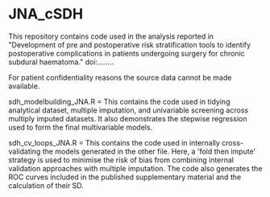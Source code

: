 # JNA_cSDH

This repository contains code used in the analysis reported in "Development of pre and postoperative risk stratification tools to identify postoperative complications in patients undergoing surgery for chronic subdural haematoma." doi:........

For patient confidentiality reasons the source data cannot be made available.

sdh_modelbuilding_JNA.R = This contains the code used in tidying analytical dataset, multiple imputation, and univariable screening across multiply imputed datasets.  It also demonstrates the stepwise regression used to form the final multivariable models.  

sdh_cv_loops_JNA.R = This contains the code used in internally cross-validating the models generated in the other file.  Here, a 'fold then impute' strategy is used to minimise the risk of bias from combining internal validation approaches with multiple imputation.  The code also generates the ROC curves included in the published supplementary material and the calculation of their SD.  

